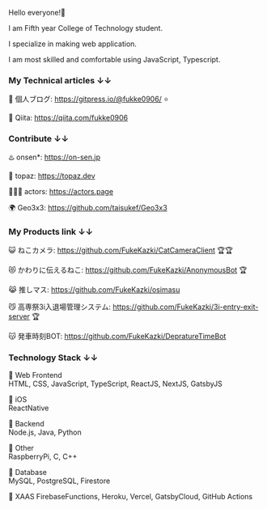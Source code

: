 Hello everyone!🚀

I am Fifth year College of Technology student.

I specialize in making web application.

I am most skilled and comfortable using JavaScript, Typescript.


### My Technical articles ↓↓

🚀 個人ブログ: https://gitpress.io/@fukke0906/ ⭐

🚀 Qiita: https://qiita.com/fukke0906

### Contribute ↓↓
♨️ onsen*: https://on-sen.jp  

🦔 topaz: https://topaz.dev

👱🏻‍♀️ actors: https://actors.page  

🌍 Geo3x3: https://github.com/taisukef/Geo3x3

### My Products link ↓↓

😺 ねこカメラ: https://github.com/FukeKazki/CatCameraClient 🏆🏆

😻 かわりに伝えるねこ: https://github.com/FukeKazki/AnonymousBot 🏆

😹 推しマス: https://github.com/FukeKazki/osimasu

😼 高専祭3i入退場管理システム: https://github.com/FukeKazki/3i-entry-exit-server 🏆

😽 発車時刻BOT: https://github.com/FukeKazki/DepratureTimeBot

### Technology Stack ↓↓

🚀 Web Frontend  
HTML, CSS, JavaScript, TypeScript, ReactJS, NextJS, GatsbyJS

🚀 iOS  
ReactNative

🚀 Backend  
Node.js, Java, Python

🚀 Other  
RaspberryPi, C, C++

🚀 Database  
MySQL, PostgreSQL, Firestore

🚀 XAAS
FirebaseFunctions, Heroku, Vercel, GatsbyCloud, GitHub Actions



